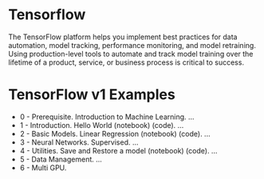 # Tensorflow

The TensorFlow platform helps you implement best practices for data automation, model tracking, performance monitoring, and model retraining. Using production-level tools to automate and track model training over the lifetime of a product, service, or business process is critical to success.


# TensorFlow v1 Examples 

* 0 - Prerequisite. Introduction to Machine Learning. ...
* 1 - Introduction. Hello World (notebook) (code). ...
* 2 - Basic Models. Linear Regression (notebook) (code). ...
* 3 - Neural Networks. Supervised. ...
* 4 - Utilities. Save and Restore a model (notebook) (code). ...
* 5 - Data Management. ...
* 6 - Multi GPU.
